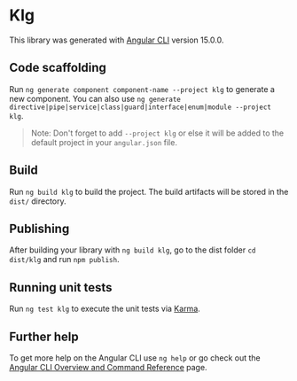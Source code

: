 # Klg

This library was generated with [Angular CLI](https://github.com/angular/angular-cli) version 15.0.0.

## Code scaffolding

Run `ng generate component component-name --project klg` to generate a new component. You can also use `ng generate directive|pipe|service|class|guard|interface|enum|module --project klg`.
> Note: Don't forget to add `--project klg` or else it will be added to the default project in your `angular.json` file. 

## Build

Run `ng build klg` to build the project. The build artifacts will be stored in the `dist/` directory.

## Publishing

After building your library with `ng build klg`, go to the dist folder `cd dist/klg` and run `npm publish`.

## Running unit tests

Run `ng test klg` to execute the unit tests via [Karma](https://karma-runner.github.io).

## Further help

To get more help on the Angular CLI use `ng help` or go check out the [Angular CLI Overview and Command Reference](https://angular.io/cli) page.
